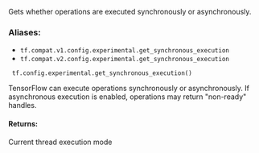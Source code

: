 
Gets whether operations are executed synchronously or asynchronously.
### Aliases:
- `tf.compat.v1.config.experimental.get_synchronous_execution`
- `tf.compat.v2.config.experimental.get_synchronous_execution`

```
 tf.config.experimental.get_synchronous_execution()
```

TensorFlow can execute operations synchronously or asynchronously. If asynchronous execution is enabled, operations may return "non-ready" handles.
#### Returns:

Current thread execution mode
